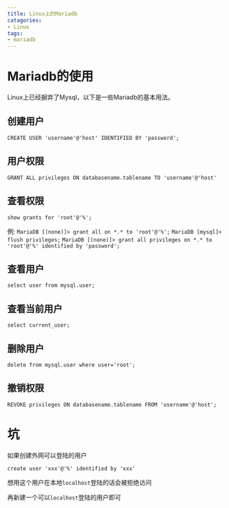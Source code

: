 ```yaml
---
title: Linux上的Mariadb
catagories:
- Linux
tags:
- mariadb
---
```


# Mariadb的使用

Linux上已经摒弃了Mysql，以下是一些Mariadb的基本用法。

## 创建用户

`CREATE USER 'username'@'host' IDENTIFIED BY 'password';`

## 用户权限

`GRANT ALL privileges ON databasename.tablename TO 'username'@'host'`

## 查看权限

`show grants for 'root'@'%';`

例:
`MariaDB [(none)]> grant all on *.* to 'root'@'%';`
`MariaDB [mysql]> flush privileges;`
`MariaDB [(none)]> grant all privileges on *.* to 'root'@'%' identified by 'password';`

## 查看用户

`select user from mysql.user;`

## 查看当前用户

`select current_user;`

## 删除用户

`delete from mysql.user where user='root';`

## 撤销权限

`REVOKE privileges ON databasename.tablename FROM 'username'@'host';`

# 坑

如果创建外网可以登陆的用户

`create user 'xxx'@'%' identified by 'xxx'`

想用这个用户在本地`localhost`登陆的话会被拒绝访问

再新建一个可以`localhost`登陆的用户即可